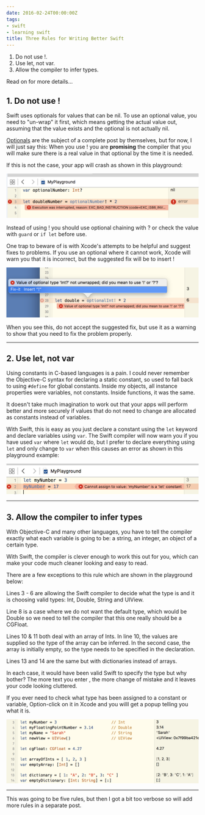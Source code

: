 ```yaml
---
date: 2016-02-24T00:00:00Z
tags:
- swift
- learning swift
title: Three Rules for Writing Better Swift
---
```


1. Do not use !.
2. Use let, not var.
3. Allow the compiler to infer types.

Read on for more details...

  <!--more-->

## 1. Do not use !

Swift uses optionals for values that can be nil. To use an optional value, you
need to "un-wrap" it first, which means getting the actual value out, assuming
that the value exists and the optional is not actually nil.

[Optionals][5] are the subject of a complete post by themselves, but for now, I
will just say this: When you use ! you are **promising** the compiler that you
will make sure there is a real value in that optional by the time it is needed.

If this is not the case, your app will crash as shown in this playground:

![Playground crash][1]

Instead of using ! you should use optional chaining with ? or check the value
with `guard` or `if let` before use.

One trap to beware of is with Xcode's attempts to be helpful and suggest fixes
to problems. If you use an optional where it cannot work, Xcode will warn you
that it is incorrect, but the suggested fix will be to insert !

![Optional fix][4]

When you see this, do not accept the suggested fix, but use it as a warning to
show that you need to fix the problem properly.

---

## 2. Use let, not var

Using constants in C-based languages is a pain. I could never remember the
Objective-C syntax for declaring a static constant, so used to fall back to
using `#define` for global constants. Inside my objects, all instance properties
were variables, not constants. Inside functions, it was the same.

It doesn't take much imagination to work out that your apps will perform better
and more securely if values that do not need to change are allocated as
constants instead of variables.

With Swift, this is easy as you just declare a constant using the `let` keyword
and declare variables using `var`. The Swift compiler will now warn you if you
have used `var` where `let` would do, but I prefer to declare everything using
`let` and only change to `var` when this causes an error as shown in this
playground example:

![Playground let error][2]

---

## 3. Allow the compiler to infer types

With Objective-C and many other languages, you have to tell the compiler exactly
what each variable is going to be: a string, an integer, an object of a certain
type.

With Swift, the compiler is clever enough to work this out for you, which can
make your code much cleaner looking and easy to read.

There are a few exceptions to this rule which are shown in the playground below:

Lines 3 - 6 are allowing the Swift compiler to decide what the type is and it is
choosing valid types: Int, Double, String and UIView.

Line 8 is a case where we do not want the default type, which would be Double so
we need to tell the compiler that this one really should be a CGFloat.

Lines 10 & 11 both deal with an array of Ints. In line 10, the values are
supplied so the type of the array can be inferred. In the second case, the array
is initially empty, so the type needs to be specified in the declaration.

Lines 13 and 14 are the same but with dictionaries instead of arrays.

In each case, it would have been valid Swift to specify the type but why bother?
The more text you enter , the more change of mistake and it leaves your code
looking cluttered.

If you ever need to check what type has been assigned to a constant or variable,
Option-click on it in Xcode and you willl get a popup telling you what it is.

![Playground types][3]

---

This was going to be five rules, but then I got a bit too verbose so will add
more rules in a separate post.

[1]: /images/Playground2.png
[2]: /images/Playground3.png
[3]: /images/Playground4.png
[4]: /images/optional_fix.png
[5]: /post/2016-02-12-learning-swift-optionals/
